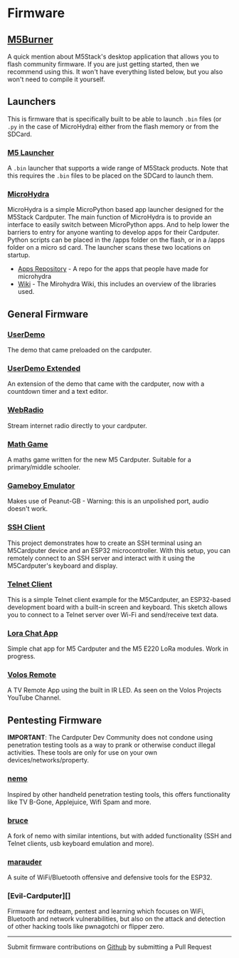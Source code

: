 # Firmware

## [M5Burner][]

A quick mention about M5Stack's desktop application that allows you to flash community firmware. If you are just getting started, then we recommend using this. It won't have everything listed below, but you also won't need to compile it yourself.

## Launchers

This is firmware that is specifically built to be able to launch `.bin` files (or `.py` in the case of MicroHydra) either from the flash memory or from the SDCard.

### [M5 Launcher][m5launcher]

A `.bin` launcher that supports a wide range of M5Stack products. Note that this requires the `.bin` files to be placed on the SDCard to launch them.

### [MicroHydra][microhydra]

MicroHydra is a simple MicroPython based app launcher designed for the M5Stack Cardputer. The main function of MicroHydra is to provide an interface to easily switch between MicroPython apps. And to help lower the barriers to entry for anyone wanting to develop apps for their Cardputer. Python scripts can be placed in the /apps folder on the flash, or in a /apps folder on a micro sd card. The launcher scans these two locations on startup.

- [Apps Repository][mhydra-apps] - A repo for the apps that people have made for microhydra
- [Wiki][mhydra-wiki] - The Mirohydra Wiki, this includes an overview of the libraries used.

## General Firmware

### [UserDemo][userdemo]

The demo that came preloaded on the cardputer.

### [UserDemo Extended][userdemo-extended]

An extension of the demo that came with the cardputer, now with a countdown timer and a text editor.

### [WebRadio][webradio]

Stream internet radio directly to your cardputer.

### [Math Game][mathgame]

A maths game written for the new M5 Cardputer. Suitable for a primary/middle schooler.

### [Gameboy Emulator][gb-emulator]

Makes use of Peanut-GB - Warning: this is an unpolished port, audio doesn't work.

### [SSH Client][sshclient]

This project demonstrates how to create an SSH terminal using an M5Cardputer device and an ESP32 microcontroller. With this setup, you can remotely connect to an SSH server and interact with it using the M5Cardputer's keyboard and display.

### [Telnet Client][telnetclient]

This is a simple Telnet client example for the M5Cardputer, an ESP32-based development board with a built-in screen and keyboard. This sketch allows you to connect to a Telnet server over Wi-Fi and send/receive text data.

### [Lora Chat App][lora-chat]

Simple chat app for M5 Cardputer and the M5 E220 LoRa modules. Work in progress.

### [Volos Remote][volos-remote]

A TV Remote App using the built in IR LED. As seen on the Volos Projects YouTube Channel.

## Pentesting Firmware

**IMPORTANT**: The Cardputer Dev Community does not condone using penetration testing tools as a way to prank or otherwise conduct illegal activities. These tools are only for use on your own devices/networks/property.

### [nemo][]

Inspired by other handheld penetration testing tools, this offers functionality like TV B-Gone, Applejuice, Wifi Spam and more.

### [bruce][]

A fork of nemo with similar intentions, but with added functionality (SSH and Telnet clients, usb keyboard emulation and more).

### [marauder][]

A suite of WiFi/Bluetooth offensive and defensive tools for the ESP32.

### [Evil-Cardputer][]

Firmware for redteam, pentest and learning which focuses on WiFi, Bluetooth and network vulnerabilities, but also on the attack and detection of other hacking tools like pwnagotchi or flipper zero.

---

Submit firmware contributions on [Github](https://github.com/cardputer-dev/cardputer-site) by submitting a Pull Request

[M5Burner]: https://docs.m5stack.com/en/download#m5burner
[m5launcher]: https://github.com/bmorcelli/M5Stick-Launcher
[microhydra]: https://github.com/echo-lalia/Cardputer-MicroHydra/blob/main/README.md
[webradio]: https://github.com/cyberwisk/M5Cardputer_WebRadio
[nemo]: https://github.com/n0xa/m5stick-nemo
[bruce]: https://github.com/pr3y/m5-bruce
[marauder]: https://github.com/marivaaldo/ESP32Marauder/tree/feature/add-m5cardputer-support
[userdemo]: https://github.com/m5stack/M5Cardputer-UserDemo
[userdemo-extended]: https://github.com/JohnZ03/M5Cardputer-UserDemo
[mathgame]: https://github.com/seanbutler/M5CardputerMathGame
[gb-emulator]: https://github.com/matthew-5pl/gb_cardputer
[sshclient]: https://github.com/aat440hz/SSHClient-M5Cardputer
[telnetclient]: https://github.com/aat440hz/TelnetClient-M5Cardputer
[lora-chat]: https://github.com/nonik0/CardputerLoRaChat
[volos-remote]: https://github.com/VolosR/M5CardRemote/
[mhydra-apps]: https://github.com/echo-lalia/MicroHydra-Apps/tree/main/apps
[mhydra-wiki]: https://github.com/echo-lalia/Cardputer-MicroHydra/wiki/MicroHydra-Wiki
